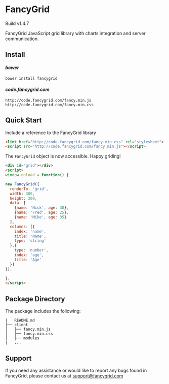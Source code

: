 # FancyGrid

Build v1.4.7

FancyGrid JavaScript grid library with charts integration and server communication.

## Install

#### *bower*
```
bower install fancygrid
```

#### *code.fancygrid.com*
```
http://code.fancygrid.com/fancy.min.js
http://code.fancygrid.com/fancy.min.css
```

## Quick Start
Include a reference to the FancyGrid library

```html
<link href="http://code.fancygrid.com/fancy.min.css" rel="stylesheet">
<script src="http://code.fancygrid.com/fancy.min.js"></script>
```
The `FancyGrid` object is now accessible. Happy griding!
```html
<div id="grid"></div>
<script>
window.onload = function() {

new FancyGrid({
  renderTo: 'grid',
  width: 300,
  height: 200,
  data: [
	{name: 'Nick', age: 30},
	{name: 'Fred', age: 25},
	{name: 'Mike', age: 35}
  ],  
  columns: [{
    index: 'name',
    title: 'Name',    
    type: 'string'
  },{
	type: 'number',
    index: 'age',
    title: 'Age'
  }]
});

};
</script>
```

## Package Directory
The package includes the following:
```
|   README.md
├── client
│   ├── fancy.min.js
│   ├── fancy.min.css
│   ├── modules
|   ...
```

## Support
If you need any assistance or would like to report any bugs found in FancyGrid, please contact us at support@fancygrid.com